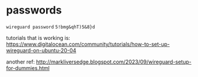 # passwords

`wireguard password`
``` 5!bmg&qhT)5&8}d ```


tutorials that is working is: https://www.digitalocean.com/community/tutorials/how-to-set-up-wireguard-on-ubuntu-20-04

another ref: http://markliversedge.blogspot.com/2023/09/wireguard-setup-for-dummies.html
